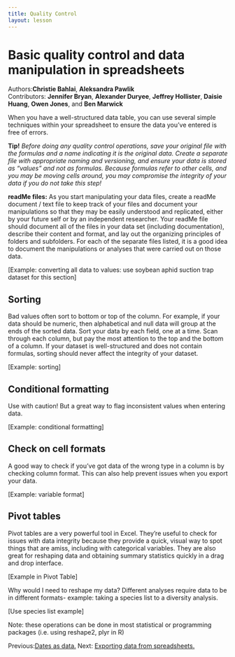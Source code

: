 ```yaml
---
title: Quality Control
layout: lesson
--- 
```


# Basic quality control and data manipulation in spreadsheets #

Authors:**Christie Bahlai**, **Aleksandra Pawlik**<br>
Contributors: **Jennifer Bryan**, **Alexander Duryee**, **Jeffrey Hollister**, **Daisie Huang**, **Owen Jones**, and
**Ben Marwick**

When you have a well-structured data table, you can use several simple techniques within your spreadsheet to ensure the data you’ve entered is free of errors. 

**Tip!** *Before doing any quality control operations, save your original file with the formulas and a name indicating it is the original data. Create a separate file with appropriate naming and versioning, and ensure your data is stored as “values” and not as formulas.  Because formulas refer to other cells, and you may be moving cells around, you may compromise the integrity of your data if you do not take this step!*

**readMe files:** As you start manipulating your data files, create a readMe document / text file to keep track of your files and document your manipulations so that they may be easily understood and replicated, either by your future self or by an independent researcher. Your readMe file should document all of the files in your data set (including documentation), describe their content and format, and lay out the organizing principles of folders and subfolders. For each of the separate files listed, it is a good idea to document the manipulations or analyses that were carried out on those data.

[Example: converting all data to values: use soybean aphid suction trap dataset for this section]

## Sorting ##
Bad values often sort to bottom or top of the column. For example, if your data should be numeric, then alphabetical and null data will group at the ends of the sorted data. Sort your data by each field, one at a time. Scan through each column, but pay the most attention to the top and the bottom of a column. 
If your dataset is well-structured and does not contain formulas, sorting should never affect the integrity of your dataset.

[Example: sorting]

## Conditional formatting ##
Use with caution! But a great way to flag inconsistent values when entering data.

[Example: conditional formatting]

## Check on cell formats ##
A good way to check if you’ve got data of the wrong type in a column is by checking column format. This can also help prevent issues when you export your data.

[Example: variable format]

## Pivot tables ##
Pivot tables are a very powerful tool in Excel. They’re useful to check for issues with data integrity because they provide a quick, visual way to spot things that are amiss, including with categorical variables. They are also great for reshaping data and obtaining summary statistics quickly in a drag and drop interface.

[Example in Pivot Table]

Why would I need to reshape my data? Different analyses require data to be in different formats- example: taking a species list to a diversity analysis.

[Use species list example]

Note: these operations can be done in most statistical or programming packages (i.e. using reshape2, plyr  in R)

Previous:[Dates as data.](03-dates-as-data.md) Next: [Exporting data from spreadsheets.](05-exporting-data.md)

